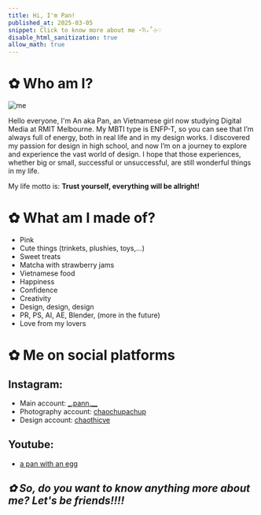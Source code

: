 ```yaml
---
title: Hi, I'm Pan!
published_at: 2025-03-05
snippet: Click to know more about me ⋆𐙚₊˚⊹♡
disable_html_sanitization: true
allow_math: true
---
```


# ✿ Who am I?

![me](introduction/IMG_8986.jpg)

Hello everyone, I'm An aka Pan, an Vietnamese girl now studying Digital Media at RMIT Melbourne. My MBTI type is ENFP-T, so you can see that I’m always full of energy, both in real life and in my design works. I discovered my passion for design in high school, and now I’m on a journey to explore and experience the vast world of design. I hope that those experiences, whether big or small, successful or unsuccessful, are still wonderful things in my life.

My life motto is: **Trust yourself, everything will be allright!**

# ✿ What am I made of?

- Pink
- Cute things (trinkets, plushies, toys,...)
- Sweet treats
- Matcha with strawberry jams
- Vietnamese food
- Happiness
- Confidence
- Creativity
- Design, design, design
- PR, PS, AI, AE, Blender, (more in the future)
- Love from my lovers

# ✿ Me on social platforms

## Instagram:
- Main account: [_.pann.__](https://www.instagram.com/_.pann.__/)
- Photography account: [chaochupachup](https://www.instagram.com/chaochupachup/)
- Design account: [chaothicve](https://www.instagram.com/chaothicve/)

## Youtube:
- [a pan with an egg](https://www.youtube.com/@apanwithanegg)


## *✿ So, do you want to know anything more about me? Let's be friends!!!!*

